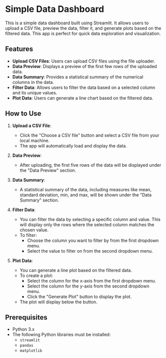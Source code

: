 # Simple Data Dashboard

This is a simple data dashboard built using Streamlit. It allows users to upload a CSV file, preview the data, filter it, and generate plots based on the filtered data. This app is perfect for quick data exploration and visualization.

## Features

- **Upload CSV Files**: Users can upload CSV files using the file uploader.
- **Data Preview**: Displays a preview of the first few rows of the uploaded data.
- **Data Summary**: Provides a statistical summary of the numerical columns in the data.
- **Filter Data**: Allows users to filter the data based on a selected column and its unique values.
- **Plot Data**: Users can generate a line chart based on the filtered data.

## How to Use

1. **Upload a CSV File**:
   - Click the "Choose a CSV file" button and select a CSV file from your local machine.
   - The app will automatically load and display the data.

2. **Data Preview**:
   - After uploading, the first five rows of the data will be displayed under the "Data Preview" section.

3. **Data Summary**:
   - A statistical summary of the data, including measures like mean, standard deviation, min, and max, will be shown under the "Data Summary" section.

4. **Filter Data**:
   - You can filter the data by selecting a specific column and value. This will display only the rows where the selected column matches the chosen value.
   - To filter:
     - Choose the column you want to filter by from the first dropdown menu.
     - Select the value to filter on from the second dropdown menu.

5. **Plot Data**:
   - You can generate a line plot based on the filtered data.
   - To create a plot:
     - Select the column for the x-axis from the first dropdown menu.
     - Select the column for the y-axis from the second dropdown menu.
     - Click the "Generate Plot" button to display the plot.
   - The plot will display below the button.

## Prerequisites

- Python 3.x
- The following Python libraries must be installed:
  - `streamlit`
  - `pandas`
  - `matplotlib`